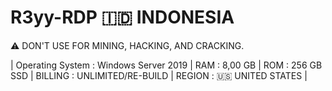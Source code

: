 # R3yy-RDP 🇮🇩 INDONESIA
⚠ DON'T USE FOR MINING, HACKING, AND CRACKING.

| Operating System : Windows Server 2019 | 
RAM              : 8,00 GB | 
ROM              : 256 GB SSD | 
BILLING          : UNLIMITED/RE-BUILD |
REGION           : 🇺🇸 UNITED STATES |
